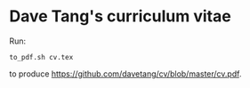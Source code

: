 # Dave Tang's curriculum vitae

Run:

~~~~{.bash}
to_pdf.sh cv.tex
~~~~

to produce <https://github.com/davetang/cv/blob/master/cv.pdf>.


